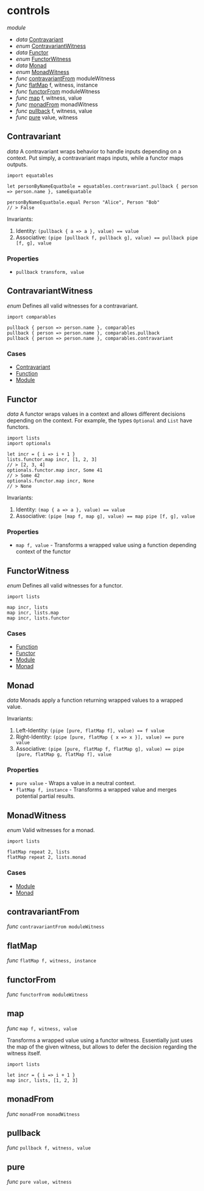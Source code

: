 # controls

_module_ 

- _data_ [Contravariant](#Contravariant)
- _enum_ [ContravariantWitness](#ContravariantWitness)
- _data_ [Functor](#Functor)
- _enum_ [FunctorWitness](#FunctorWitness)
- _data_ [Monad](#Monad)
- _enum_ [MonadWitness](#MonadWitness)
- _func_ [contravariantFrom](#contravariantFrom) moduleWitness
- _func_ [flatMap](#flatMap) f, witness, instance
- _func_ [functorFrom](#functorFrom) moduleWitness
- _func_ [map](#map) f, witness, value
- _func_ [monadFrom](#monadFrom) monadWitness
- _func_ [pullback](#pullback) f, witness, value
- _func_ [pure](#pure) value, witness

## Contravariant

_data_ A contravariant wraps behavior to handle inputs depending on a context.
Put simply, a contravariant maps inputs, while a functor maps outputs.

```
import equatables

let personByNameEquatbale = equatables.contravariant.pullback { person => person.name }, sameEquatable

personByNameEquatbale.equal Person "Alice", Person "Bob"
// > False
```

Invariants:
1. Identity: `(pullback { a => a }, value) == value`
2. Associative: `(pipe [pullback f, pullback g], value) == pullback pipe [f, g], value`

### Properties

- `pullback transform, value`

## ContravariantWitness

_enum_ Defines all valid witnesses for a contravariant.

```
import comparables

pullback { person => person.name }, comparables
pullback { person => person.name }, comparables.pullback
pullback { person => person.name }, comparables.contravariant
```

### Cases

- [Contravariant](#Contravariant)
- [Function](#Function)
- [Module](#Module)

## Functor

_data_ A functor wraps values in a context and allows different decisions depending on the context.
For example, the types `Optional` and `List` have functors.

```
import lists
import optionals

let incr = { i => i + 1 }
lists.functor.map incr, [1, 2, 3]
// > [2, 3, 4]
optionals.functor.map incr, Some 41
// > Some 42
optionals.functor.map incr, None
// > None
```

Invariants:
1. Identity: `(map { a => a }, value) == value`
2. Associative: `(pipe [map f, map g], value) == map pipe [f, g], value`

### Properties

- `map f, value` - Transforms a wrapped value using a function depending context of the functor

## FunctorWitness

_enum_ Defines all valid witnesses for a functor.

```
import lists

map incr, lists
map incr, lists.map
map incr, lists.functor
```

### Cases

- [Function](#Function)
- [Functor](#Functor)
- [Module](#Module)
- [Monad](#Monad)

## Monad

_data_ Monads apply a function returning wrapped values to a wrapped value.

Invariants:
1. Left-Identity: `(pipe [pure, flatMap f], value) == f value`
2. Right-Identity: `(pipe [pure, flatMap { x => x }], value) == pure value`
3. Associative: `(pipe [pure, flatMap f, flatMap g], value) == pipe [pure, flatMap g, flatMap f], value`

### Properties

- `pure value` - Wraps a value in a neutral context.
- `flatMap f, instance` - Transforms a wrapped value and merges potential partial results.

## MonadWitness

_enum_ Valid witnesses for a monad.

```
import lists

flatMap repeat 2, lists
flatMap repeat 2, lists.monad
```

### Cases

- [Module](#Module)
- [Monad](#Monad)

## contravariantFrom

_func_ `contravariantFrom moduleWitness`


## flatMap

_func_ `flatMap f, witness, instance`


## functorFrom

_func_ `functorFrom moduleWitness`


## map

_func_ `map f, witness, value`

Transforms a wrapped value using a functor witness.
Essentially just uses the map of the given witness,
but allows to defer the decision regarding the witness itself.

```
import lists

let incr = { i => i + 1 }
map incr, lists, [1, 2, 3]
```
## monadFrom

_func_ `monadFrom monadWitness`


## pullback

_func_ `pullback f, witness, value`


## pure

_func_ `pure value, witness`

